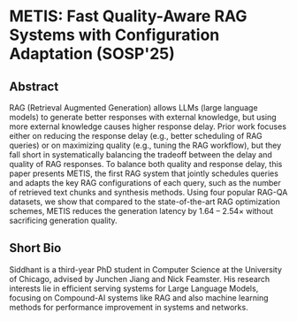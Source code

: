 # METIS: Fast Quality-Aware RAG Systems with Configuration Adaptation (SOSP'25)

## Abstract

RAG (Retrieval Augmented Generation) allows LLMs (large language models) to generate better responses with external knowledge, but using more external knowledge causes higher response delay. Prior work focuses either on reducing the response delay (e.g., better scheduling of RAG queries) or on maximizing quality (e.g., tuning the RAG workflow), but they fall short in systematically balancing the tradeoff between the delay and quality of RAG responses. To balance both quality and response delay, this paper presents METIS, the first RAG system that jointly schedules queries and adapts the key RAG configurations of each query, such as the number of retrieved text chunks and synthesis methods. Using four popular RAG-QA datasets, we show that compared to the state-of-the-art RAG optimization schemes, METIS reduces the generation latency by 1.64 – 2.54× without sacrificing generation quality.

## Short Bio

Siddhant is a third-year PhD student in Computer Science at the University of Chicago, advised by Junchen Jiang and Nick Feamster. His research interests lie in efficient serving systems for Large Language Models, focusing on Compound-AI systems like RAG and also machine learning methods for performance improvement in systems and networks.
